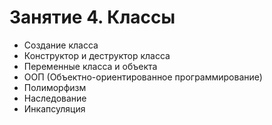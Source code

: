 # Занятие 4. Классы

- Создание класса
- Конструктор и деструктор класса
- Переменные класса и объекта
- ООП (Объектно-ориентированное программирование)
- Полиморфизм
- Наследование
- Инкапсуляция